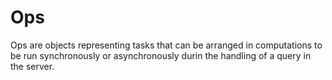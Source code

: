 # Ops

Ops are objects representing tasks that can be arranged in computations to be run synchronously or asynchronously durin the handling of a query in the server.